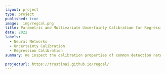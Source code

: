 ```yaml
---
layout: project
type: project
published: true
image:  img/regcal.png
title: Parametric and Multivariate Uncertainty Calibration for Regression and Object Detection
date: 2022
labels:
  - Neural Networks
  - Uncertainty Calibration
  - Regression Calibration
summary: We inspect the calibration properties of common detection networks and extend state-of-the-art recalibration methods. Our methods use a Gaussian process (GP) recalibration scheme that yields parametric distributions as output (e.g. Gaussian or Cauchy). The usage of GP recalibration allows for a local (conditional) uncertainty calibration by capturing dependencies between neighboring samples. The use of parametric distributions such as as Gaussian allows for a simplified adaption of calibration in subsequent processes, e.g., for Kalman filtering in the scope of object tracking. 

projecturl: https://trustinai.github.io/regcal/
---
```

